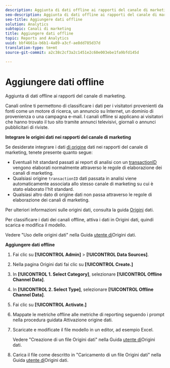 ```yaml
---
description: Aggiunta di dati offline ai rapporti del canale di marketing.
seo-description: Aggiunta di dati offline ai rapporti del canale di marketing.
seo-title: Aggiungere dati offline
solution: Analytics
subtopic: Canali di marketing
title: Aggiungere dati offline
topic: Reports and Analytics
uuid: bbf4661a-b6b1-4a89-a3cf-ae8dd785d37d
translation-type: tm+mt
source-git-commit: a2c38c2cf3a2c1451e2c60e003ebe1fa9bfd145d

---
```



# Aggiungere dati offline

Aggiunta di dati offline ai rapporti del canale di marketing.

Canali online ti permettono di classificare i dati per i visitatori provenienti da fonti come un motore di ricerca, un annuncio su Internet, un dominio di provenienza o una campagna e-mail. I canali offline si applicano ai visitatori che hanno trovato il tuo sito tramite annunci televisivi, giornali o annunci pubblicitari di riviste.

**Integrare le origini dati nei rapporti del canale di marketing**

Se desiderate integrare i dati [di origine](https://marketing.adobe.com/resources/help/en_US/sc/datasources/c_faq.html) dati nei rapporti del canale di marketing, tenete presente quanto segue:

* Eventuali hit standard passati ai report di analisi con un [transactionID](https://marketing.adobe.com/resources/help/en_US/sc/datasources/c_Transaction_ID.html) vengono elaborati normalmente attraverso le regole di elaborazione dei canali di marketing.
* Qualsiasi origine `transactionID` dati passata in analisi viene automaticamente associata allo stesso canale di marketing su cui è stato elaborato l'hit standard.
* Qualsiasi altro dato di origine dati non passa attraverso le regole di elaborazione dei canali di marketing.

Per ulteriori informazioni sulle origini dati, consulta la guida [Origini](https://marketing.adobe.com/resources/help/en_US/sc/datasources/index.html) dati.

Per classificare i dati dei canali offline, attiva i dati in Origini dati, quindi scarica e modifica il modello.

Vedere "Uso delle origini dati" nella Guida [utente di](https://marketing.adobe.com/resources/help/en_US/sc/datasources/index.html)Origini dati.

**Aggiungere dati offline**

1. Fai clic su **[!UICONTROL Admin]** &gt; **[!UICONTROL Data Sources]**.
1. Nella pagina Origini dati fai clic su **[!UICONTROL Create.]**
1. In **[!UICONTROL 1. Select Category]**, selezionare **[!UICONTROL Offline Channel Data]**.
1. In **[!UICONTROL 2. Select Type]**, selezionare **[!UICONTROL Offline Channel Data]**.
1. Fai clic su **[!UICONTROL Activate.]**
1. Mappate le metriche offline alle metriche di reporting seguendo i prompt nella procedura guidata Attivazione origine dati.
1. Scaricate e modificate il file modello in un editor, ad esempio Excel.

   Vedere "Creazione di un file Origini dati" nella Guida [utente di](https://marketing.adobe.com/resources/help/en_US/sc/datasources/index.html)Origini dati.

1. Carica il file come descritto in "Caricamento di un file Origini dati" nella Guida [utente di](https://marketing.adobe.com/resources/help/en_US/sc/datasources/index.html)Origini dati.
